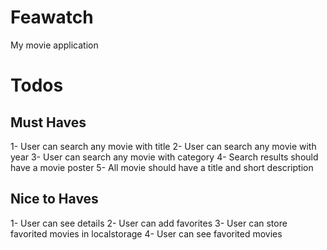 # Feawatch
My movie application
# Todos
## Must Haves
1- User can search any movie with title
2- User can search any movie with year
3- User can search any movie with category
4- Search results should have a movie poster
5- All movie should have a title and short description
## Nice to Haves
1- User can see details
2- User can add favorites
3- User can store favorited movies in localstorage
4- User can see favorited movies

